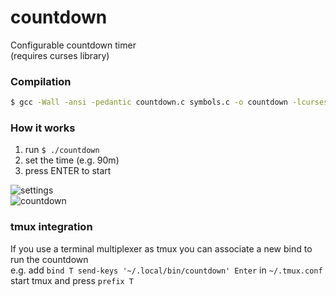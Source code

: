 # countdown
Configurable countdown timer   
(requires curses library)

### Compilation
```sh
$ gcc -Wall -ansi -pedantic countdown.c symbols.c -o countdown -lcurses
````
### How it works
1. run ```$ ./countdown``` 
2. set the time (e.g. 90m)
3. press ENTER to start

![settings](/images/settings.png?raw=true "Settings")   
![countdown](/images/countdown.png?raw=true "Countdown")

### tmux integration
If you use a terminal multiplexer as tmux you can associate a new bind to run the countdown   
e.g. add ```bind T send-keys '~/.local/bin/countdown' Enter``` in ```~/.tmux.conf```   
start tmux and press ```prefix T```
